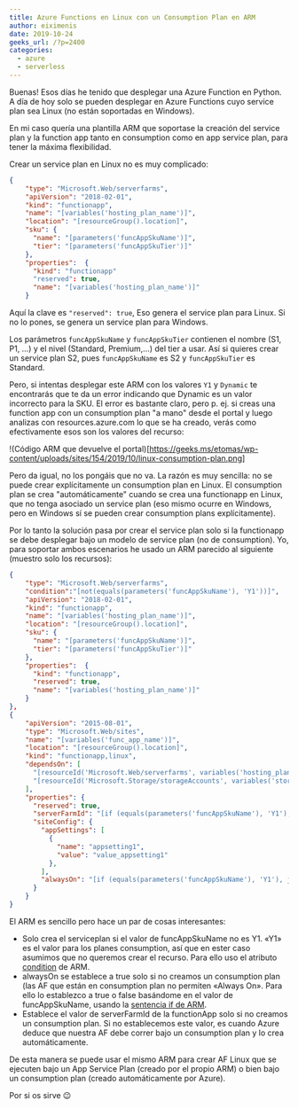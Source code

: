 ```yaml
---
title: Azure Functions en Linux con un Consumption Plan en ARM
author: eiximenis
date: 2019-10-24
geeks_url: /?p=2400
categories:
  - azure
  - serverless
---
```


Buenas! Esos días he tenido que desplegar una Azure Function en Python. A día de hoy solo se pueden desplegar en Azure Functions cuyo service plan sea Linux (no están soportadas en Windows).

En mi caso quería una plantilla ARM que soportase la creación del service plan y la function app tanto en consumption como en app service plan, para tener la máxima flexibilidad.

<!--more-->

Crear un service plan en Linux no es muy complicado:

```json
{
    "type": "Microsoft.Web/serverfarms",
    "apiVersion": "2018-02-01",
    "kind": "functionapp",
    "name": "[variables('hosting_plan_name')]",
    "location": "[resourceGroup().location]",
    "sku": {
      "name": "[parameters('funcAppSkuName')]",
      "tier": "[parameters('funcAppSkuTier')]"
    },
    "properties":  {
      "kind": "functionapp"
      "reserved": true,
      "name": "[variables('hosting_plan_name')]"
    }
```

Aquí la clave es `"reserved": true`, Eso genera el service plan para Linux. Si no lo pones, se genera un service plan para Windows.

Los parámetros `funcAppSkuName` y `funcAppSkuTier` contienen el nombre (S1, P1, …) y el nivel (Standard, Premium,…) del tier a usar. Así si quieres crear un service plan S2, pues `funcAppSkuName` es S2 y `funcAppSkuTier` es Standard.

Pero, si intentas desplegar este ARM con los valores `Y1` y `Dynamic` te encontrarás que te da un error indicando que Dynamic es un valor incorrecto para la SKU. El error es bastante claro, pero p. ej. si creas una function app con un consumption plan "a mano" desde el portal y luego analizas con resources.azure.com lo que se ha creado, verás como efectivamente esos son los valores del recurso:

!(Código ARM que devuelve el portal)[https://geeks.ms/etomas/wp-content/uploads/sites/154/2019/10/linux-consumption-plan.png]

Pero da igual, no los pongáis que no va. La razón es muy sencilla: no se puede crear explícitamente un consumption plan en Linux. El consumption plan se crea "automáticamente" cuando se crea una functionapp en Linux, que no tenga asociado un service plan (eso mismo ocurre en Windows, pero en Windows sí se pueden crear consumption plans explícitamente).

Por lo tanto la solución pasa por crear el service plan solo si la functionapp se debe desplegar bajo un modelo de service plan (no de consumption). Yo, para soportar ambos escenarios he usado un ARM parecido al siguiente (muestro solo los recursos):

```json
{
    "type": "Microsoft.Web/serverfarms",
    "condition":"[not(equals(parameters('funcAppSkuName'), 'Y1'))]",
    "apiVersion": "2018-02-01",
    "kind": "functionapp",
    "name": "[variables('hosting_plan_name')]",
    "location": "[resourceGroup().location]",
    "sku": {
      "name": "[parameters('funcAppSkuName')]",
      "tier": "[parameters('funcAppSkuTier')]"
    },
    "properties":  {
      "kind": "functionapp",
      "reserved": true,
      "name": "[variables('hosting_plan_name')]"
    }
},
{
    "apiVersion": "2015-08-01",
    "type": "Microsoft.Web/sites",
    "name": "[variables('func_app_name')]",
    "location": "[resourceGroup().location]",
    "kind": "functionapp,linux",
    "dependsOn": [
      "[resourceId('Microsoft.Web/serverfarms', variables('hosting_plan_name'))]",
      "[resourceId('Microsoft.Storage/storageAccounts', variables('storage_name'))]"
    ],
    "properties": {
      "reserved": true,
      "serverFarmId": "[if (equals(parameters('funcAppSkuName'), 'Y1'), json('null'), resourceId('Microsoft.Web/serverfarms', variables('hosting_plan_name')))]",
      "siteConfig": {
        "appSettings": [
          {
            "name": "appsetting1",
            "value": "value_appsetting1"
          },
        ],
        "alwaysOn": "[if (equals(parameters('funcAppSkuName'), 'Y1'), json('false'), json('true'))]"
      }
    }
}
```

El ARM es sencillo pero hace un par de cosas interesantes:

* Solo crea el serviceplan si el valor de funcAppSkuName no es Y1. «Y1» es el valor para los planes consumption, así que en ester caso asumimos que no queremos crear el recurso. Para ello uso el atributo [condition](https://docs.microsoft.com/es-es/azure/architecture/building-blocks/extending-templates/conditional-deploy) de ARM.
* alwaysOn se establece a true solo si no creamos un consumption plan (las AF que están en consumption plan no permiten «Always On». Para ello lo establezco a true o false basándome en el valor de funcAppSkuName, usando la [sentencia if de ARM](https://docs.microsoft.com/en-us/azure/azure-resource-manager/templates/template-functions-logical#if).
* Establece el valor de serverFarmId de la functionApp solo si no creamos un consumption plan. Si no establecemos este valor, es cuando Azure deduce que nuestra AF debe correr bajo un consumption plan y lo crea automáticamente.

De esta manera se puede usar el mismo ARM para crear AF Linux que se ejecuten bajo un App Service Plan (creado por el propio ARM) o bien bajo un consumption plan (creado automáticamente por Azure).

Por si os sirve 😉